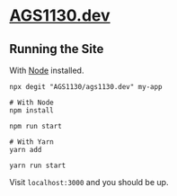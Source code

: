 # [AGS1130.dev](https://ags1130.dev/)

## Running the Site

With [Node](https://nodejs.org/en/download/) installed.

```shell
npx degit "AGS1130/ags1130.dev" my-app

# With Node
npm install

npm run start

# With Yarn
yarn add

yarn run start
```

Visit `localhost:3000` and you should be up.
